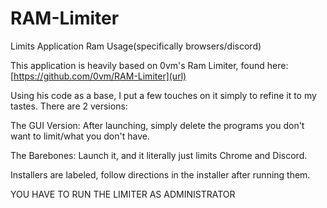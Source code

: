 # RAM-Limiter
Limits Application Ram Usage(specifically browsers/discord)

This application is heavily based on 0vm's Ram Limiter, found here: [[https://github.com/0vm/RAM-Limiter](url) ](https://github.com/0vm/RAM-Limiter)


Using his code as a base, I put a few touches on it simply to refine it to my tastes. There are 2 versions:

The GUI Version: After launching, simply delete the programs you don't want to limit/what you don't have.

The Barebones: Launch it, and it literally just limits Chrome and Discord.




Installers are labeled, follow directions in the installer after running them.



YOU HAVE TO RUN THE LIMITER AS ADMINISTRATOR
